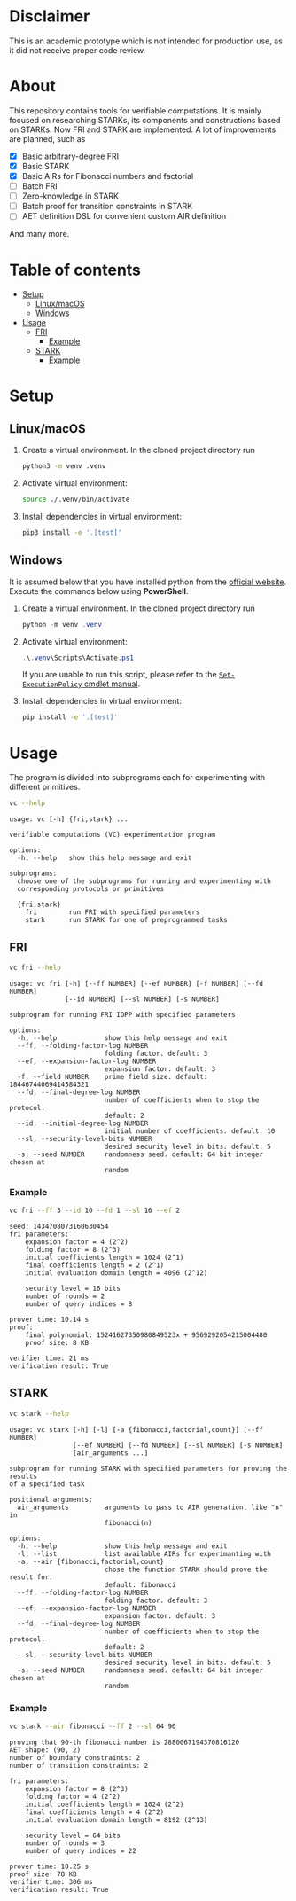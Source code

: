 # Disclaimer

This is an academic prototype which is not intended for production use, as it did not receive proper code review.

# About

This repository contains tools for verifiable computations. It is mainly focused on researching STARKs, its components and constructions based on STARKs. Now FRI and STARK are implemented. A lot of improvements are planned, such as

- [x] Basic arbitrary-degree FRI
- [x] Basic STARK
- [x] Basic AIRs for Fibonacci numbers and factorial
- [ ] Batch FRI
- [ ] Zero-knowledge in STARK
- [ ] Batch proof for transition constraints in STARK
- [ ] AET definition DSL for convenient custom AIR definition

And many more.

# Table of contents

<!-- mtoc start -->

- [Setup](#setup)
    - [Linux/macOS](#linuxmacos)
    - [Windows](#windows)
- [Usage](#usage)
    - [FRI](#fri)
        - [Example](#example)
    - [STARK](#stark)
        - [Example](#example-1)

<!-- mtoc end -->

# Setup

## Linux/macOS

1. Create a virtual environment. In the cloned project directory run

   ```bash
   python3 -m venv .venv
   ```

2. Activate virtual environment:

   ```bash
   source ./.venv/bin/activate
   ```

3. Install dependencies in virtual environment:

   ```bash
   pip3 install -e '.[test]'
   ```

## Windows

It is assumed below that you have installed python from the [official website](https://www.python.org/). Execute the commands below using **PowerShell**.

1. Create a virtual environment. In the cloned project directory run

   ```PowerShell
   python -m venv .venv
   ```

2. Activate virtual environment:

   ```PowerShell
   .\.venv\Scripts\Activate.ps1
   ```

   If you are unable to run this script, please refer to the [`Set-ExecutionPolicy` cmdlet manual](https://learn.microsoft.com/en-us/powershell/module/microsoft.powershell.security/set-executionpolicy?view=powershell-7.5).

3. Install dependencies in virtual environment:

   ```bash
   pip install -e '.[test]'
   ```

# Usage

The program is divided into subprograms each for experimenting with different primitives.

```bash
vc --help
```

```
usage: vc [-h] {fri,stark} ...

verifiable computations (VC) experimentation program

options:
  -h, --help   show this help message and exit

subprograms:
  choose one of the subprograms for running and experimenting with
  corresponding protocols or primitives

  {fri,stark}
    fri        run FRI with specified parameters
    stark      run STARK for one of preprogrammed tasks
```

## FRI

```bash
vc fri --help
```

```
usage: vc fri [-h] [--ff NUMBER] [--ef NUMBER] [-f NUMBER] [--fd NUMBER]
              [--id NUMBER] [--sl NUMBER] [-s NUMBER]

subprogram for running FRI IOPP with specified parameters

options:
  -h, --help            show this help message and exit
  --ff, --folding-factor-log NUMBER
                        folding factor. default: 3
  --ef, --expansion-factor-log NUMBER
                        expansion factor. default: 3
  -f, --field NUMBER    prime field size. default: 18446744069414584321
  --fd, --final-degree-log NUMBER
                        number of coefficients when to stop the protocol.
                        default: 2
  --id, --initial-degree-log NUMBER
                        initial number of coefficients. default: 10
  --sl, --security-level-bits NUMBER
                        desired security level in bits. default: 5
  -s, --seed NUMBER     randomness seed. default: 64 bit integer chosen at
                        random
```

### Example

```bash
vc fri --ff 3 --id 10 --fd 1 --sl 16 --ef 2
```

```
seed: 1434708073160630454
fri parameters:
    expansion factor = 4 (2^2)
    folding factor = 8 (2^3)
    initial coefficients length = 1024 (2^1)
    final coefficients length = 2 (2^1)
    initial evaluation domain length = 4096 (2^12)

    security level = 16 bits
    number of rounds = 2
    number of query indices = 8

prover time: 10.14 s
proof:
    final polynomial: 15241627350980849523x + 9569292054215004480
    proof size: 8 KB

verifier time: 21 ms
verification result: True
```

## STARK

```bash
vc stark --help
```

```
usage: vc stark [-h] [-l] [-a {fibonacci,factorial,count}] [--ff NUMBER]
                [--ef NUMBER] [--fd NUMBER] [--sl NUMBER] [-s NUMBER]
                [air_arguments ...]

subprogram for running STARK with specified parameters for proving the results
of a specified task

positional arguments:
  air_arguments         arguments to pass to AIR generation, like "n" in
                        fibonacci(n)

options:
  -h, --help            show this help message and exit
  -l, --list            list available AIRs for experimanting with
  -a, --air {fibonacci,factorial,count}
                        chose the function STARK should prove the result for.
                        default: fibonacci
  --ff, --folding-factor-log NUMBER
                        folding factor. default: 3
  --ef, --expansion-factor-log NUMBER
                        expansion factor. default: 3
  --fd, --final-degree-log NUMBER
                        number of coefficients when to stop the protocol.
                        default: 2
  --sl, --security-level-bits NUMBER
                        desired security level in bits. default: 5
  -s, --seed NUMBER     randomness seed. default: 64 bit integer chosen at
                        random
```

### Example

```bash
vc stark --air fibonacci --ff 2 --sl 64 90
```

```
proving that 90-th fibonacci number is 2880067194370816120
AET shape: (90, 2)
number of boundary constraints: 2
number of transition constraints: 2

fri parameters: 
    expansion factor = 8 (2^3)
    folding factor = 4 (2^2)
    initial coefficients length = 1024 (2^2)
    final coefficients length = 4 (2^2)
    initial evaluation domain length = 8192 (2^13)

    security level = 64 bits
    number of rounds = 3
    number of query indices = 22

prover time: 10.25 s
proof size: 78 KB
verifier time: 306 ms
verification result: True
```
